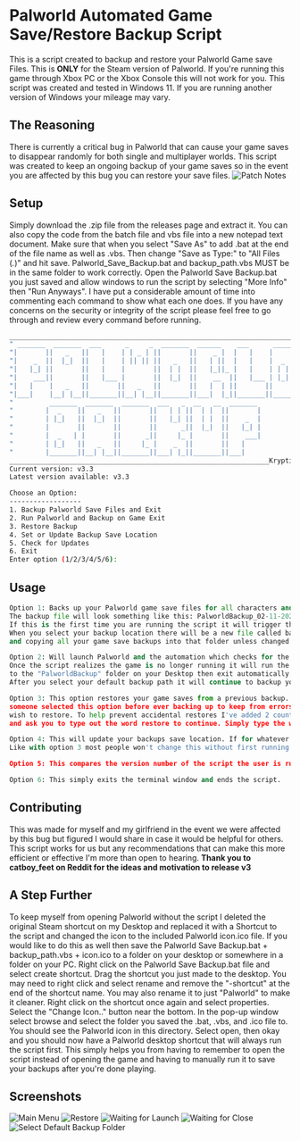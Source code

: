 # Palworld Automated Game Save/Restore Backup Script

This is a script created to backup and restore your Palworld Game save Files. This is **ONLY** for the Steam version of Palworld. If you're running this game through Xbox PC or the Xbox Console this will not work for you. This script was created and tested in Windows 11. If you are running another version of Windows your mileage may vary.


## The Reasoning
There is currently a critical bug in Palworld that can cause your game saves to disappear randomly for both single and multiplayer worlds. This script was created to keep an ongoing backup of your game saves so in the event you are affected by this bug you can restore your save files.
![Patch Notes](https://michaelreynolds.tech/wp-content/uploads/2024/04/critical_bug_notice2.jpg)

## Setup

Simply download the .zip file from the releases page and extract it. You can also copy the code from the batch file and vbs file into a new notepad text document. Make sure that when you select "Save As" to add .bat at the end of the file name as well as .vbs. Then change "Save as Type:" to "All Files (*.*)" and hit save. Palworld_Save_Backup.bat and backup_path.vbs MUST be in the same folder to work correctly. Open the Palworld Save Backup.bat you just saved and allow windows to run the script by selecting "More Info" then "Run Anyways". I have put a considerable amount of time into commenting each command to show what each one does. If you have any concerns on the security or integrity of the script please feel free to go through and review every command before running.

```bash
___________________________________________________________________________
" _______  _______  ___      _     _  _______  ______    ___      ______  "
"|       ||   _   ||   |    | | _ | ||       ||    _ |  |   |    |      | "
"|    _  ||  |_|  ||   |    | || || ||   _   ||   | ||  |   |    |  _    |"
"|   |_| ||       ||   |    |       ||  | |  ||   |_||_ |   |    | | |   |"
"|    ___||       ||   |___ |       ||  |_|  ||    __  ||   |___ | |_|   |"
"|   |    |   _   ||       ||   _   ||       ||   |  | ||       ||       |"
"|___|    |__| |__||_______||__| |__||_______||___|  |_||_______||______| "
"         _______  _______  _______  ___   _  __   __  _______            "
"        |  _    ||   _   ||       ||   | | ||  | |  ||       |           "
"        | |_|   ||  |_|  ||       ||   |_| ||  | |  ||    _  |           "
"        |       ||       ||       ||      _||  |_|  ||   |_| |           "
"        |  _   | |       ||      _||     |_ |       ||    ___|           "
"        | |_|   ||   _   ||     |_ |    _  ||       ||   |               "
"        |_______||__| |__||_______||___| |_||_______||___|               "
_________________________________________________________________Kryptide__
Current version: v3.3
Latest version available: v3.3

Choose an Option:
------------------
1. Backup Palworld Save Files and Exit
2. Run Palworld and Backup on Game Exit
3. Restore Backup
4. Set or Update Backup Save Location
5. Check for Updates
6. Exit
Enter option (1/2/3/4/5/6):


```

## Usage

```python
Option 1: Backs up your Palworld game save files for all characters and all worlds in a compressed .zip file. These files are named according to the date and time in which the backup took place in a 12-hour format.
The backup file will look something like this: PalworldBackup_02-11-2024_02-10-18-AM.zip. MONTH-DAY-YEAR_HOUR-MINUTE-SECOND-AM/PM.
If this is the first time you are running the script it will trigger the backup_path.vbs script to run. This will allow you to select the location you wish to save your backups to.
When you select your backup location there will be a new file called backup_path.txt created. This tells the script which location to save all backups to for future subsequent script runs essentially setting the path you chose as the default backup save location
and copying all your game save backups into that folder unless changed using option 4. 

Option 2: Will launch Palworld and the automation which checks for the game to be closed.
Once the script realizes the game is no longer running it will run the backup script and copy your game save files 
to the "PalworldBackup" folder on your Desktop then exit automatically. As with option 1, if you have never set your default backup folder then once the game closes the script will let you know that no backup path has been set and will ask you to select one.
After you select your default backup path it will continue to backup your saves.

Option 3: This option restores your game saves from a previous backup. If you have never selected a backup path it will ask you to select your backup path before proceeding though you probably wont see this as restoring a backup without ever creating one wouldn't make much sense though I did add this just in case
someone selected this option before ever backing up to keep from errors. In normal usuage you will have several backups to choose from. This option will list all the backups in your default backup folder. Each backup zip will have a corresponding number. Simple select the number that corresponds to the backup you
wish to restore. To help prevent accidental restores I've added 2 counter measures. First after selecting the backup you wish to restore it will ask are you sure you wish to restore that backup. Type Y for Yes and N for No. If you select Y it will then warn you that ALL characters and ALL worlds will be restored
and ask you to type out the word restore to continue. Simply type the word restore and your save files will be restored to the day and time listed in the backups file name.

Option 4: This will update your backups save location. If for whatever reason you need to change the default location the script uses for backing up your saves you can use this option to easily change it. If for whatever reason you have never selected a default backup folder it will prompt you that you need to create one. 
Like with option 3 most people won't change this without first running and backup and having a default save location already but just in case I created it to keep from errors occurring.

Option 5: This compares the version number of the script the user is running to the latest version released on this repo. If the users script version is lower than the repos it will alert the user and download the latest version straight from the repo. If the users script version is the same or higher than the one in the repo it will alert the user that they are currently up to date.

Option 6: This simply exits the terminal window and ends the script.
```

## Contributing

This was made for myself and my girlfriend in the event we were affected by this bug but figured I would share in case it would be helpful for others.
This script works for us but any recommendations that can make this more efficient or effective I'm more than open to hearing.
**Thank you to catboy_feet on Reddit for the ideas and motivation to release v3**


## A Step Further

To keep myself from opening Palworld without the script I deleted the original Steam shortcut on my Desktop and replaced it with a Shortcut to the script and changed the icon to the included Palworld icon.ico file. If you would like to do this as well then save the Palworld Save Backup.bat + backup_path.vbs + icon.ico to a folder on your desktop or somewhere in a folder on your PC. Right click on the Palworld Save Backup.bat file and select create shortcut. Drag the shortcut you just made to the desktop. You may need to right click and select rename and remove the "-shortcut" at the end of the shortcut name. You may also rename it to just "Palworld" to make it cleaner. Right click on the shortcut once again and select properties. Select the "Change Icon.." button near the bottom. In the pop-up window select browse and select the folder you saved the .bat, .vbs, and .ico file to. You should see the Palworld icon in this directory. Select open, then okay and you should now have a Palworld desktop shortcut that will always run the script first. This simply helps you from having to remember to open the script instead of opening the game and having to manually run it to save your backups after you're done playing.

## Screenshots


![Main Menu](https://michaelreynolds.tech/wp-content/uploads/2024/04/main_menu_v3.3.png)
![Restore](https://michaelreynolds.tech/wp-content/uploads/2024/02/restore.png)
![Waiting for Launch](https://michaelreynolds.tech/wp-content/uploads/2024/02/waiting_for_launch.png)
![Waiting for Close](https://michaelreynolds.tech/wp-content/uploads/2024/02/waiting_for_close.png)
![Select Default Backup Folder](https://michaelreynolds.tech/wp-content/uploads/2024/02/backup_path_selection.png)

